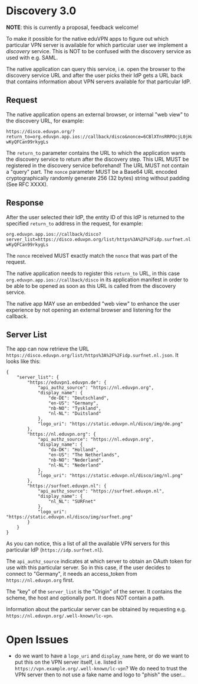 # Discovery 3.0

**NOTE**: this is currently a proposal, feedback welcome!

To make it possible for the native eduVPN apps to figure out which particular 
VPN server is available for which particular user we implement a _discovery_ 
service. This is NOT to be confused with the discovery service as used with 
e.g. SAML.

The native application can query this service, i.e. open the browser to the
discovery service URL and after the user picks their IdP gets a URL back that
contains information about VPN servers available for that particular IdP.

## Request

The native application opens an external browser, or internal "web view" to 
the discovery URL, for example:

    https://disco.eduvpn.org/?return_to=org.eduvpn.app.ios://callback/disco&nonce=6CBlXTnsRRPOcjL0jHarTcH2cP-wKyQFCan99rkygLs

The `return_to` parameter contains the URL to which the application wants the
discovery service to return after the discovery step. This URL MUST be 
registered in the discovery service beforehand! The URL MUST not contain a 
"query" part. The `nonce` parameter MUST be a Base64 URL encoded 
cryptographically randomly generate 256 (32 bytes) string without padding 
(See RFC XXXX).

## Response

After the user selected their IdP, the entity ID of this IdP is returned to 
the specified `return_to` address in the request, for example:

    org.eduvpn.app.ios://callback/disco?server_list=https://disco.eduvpn.org/list/https%3A%2F%2Fidp.surfnet.nl.json&nonce=6CBlXTnsRRPOcjL0jHarTcH2cP-wKyQFCan99rkygLs

The `nonce` received MUST exactly match the `nonce` that was part of the 
request.

The native application needs to register this `return_to` URL, in this case
`org.eduvpn.app.ios://callback/disco` in its application manifest in order to 
be able to be opened as soon as this URL is called from the discovery service.

The native app MAY use an embedded "web view" to enhance the user experience 
by not opening an external browser and listening for the callback.

## Server List

The app can now retrieve the URL 
`https://disco.eduvpn.org/list/https%3A%2F%2Fidp.surfnet.nl.json`. It looks 
like this:

    {
        "server_list": {
            "https://eduvpn1.eduvpn.de": {
                "api_authz_source": "https://nl.eduvpn.org",
                "display_name": {
                    "de-DE": "Deutschland",
                    "en-US": "Germany",
                    "nb-NO": "Tyskland",
                    "nl-NL": "Duitsland"
                },
                "logo_uri": "https://static.eduvpn.nl/disco/img/de.png"
            },
            "https://nl.eduvpn.org": {
                "api_authz_source": "https://nl.eduvpn.org",
                "display_name": {
                    "da-DK": "Holland",
                    "en-US": "The Netherlands",
                    "nb-NO": "Nederland",
                    "nl-NL": "Nederland"
                },
                "logo_uri": "https://static.eduvpn.nl/disco/img/nl.png"
            },
            "https://surfnet.eduvpn.nl": {
                "api_authz_source": "https://surfnet.eduvpn.nl",
                "display_name": {
                    "nl_NL": "SURFnet"
                },
                "logo_uri": "https://static.eduvpn.nl/disco/img/surfnet.png"
            }
        }
    }

As you can notice, this a list of all the available VPN servers for this 
particular IdP (`https://idp.surfnet.nl`).

The `api_authz_source` indicates at which server to obtain an OAuth token for
use with this particular server. So in this case, if the user decides to 
connect to "Germany", it needs an access_token from `https://nl.eduvpn.org` 
first.

The "key" of the `server_list` is the "Origin" of the server. It contains the
scheme, the host and optionally port. It does NOT contain a path. 

Information about the particular server can be obtained by requesting e.g. 
`https://nl.eduvpn.org/.well-known/lc-vpn`.

# Open Issues

- do we want to have a `logo_uri` and  `display_name` here, or do we want to 
  put this on the VPN server itself, i.e. listed in 
  `https://vpn.example.org/.well-known/lc-vpn`? We do need to trust the VPN 
  server then to not use a fake name and logo to "phish" the user...

